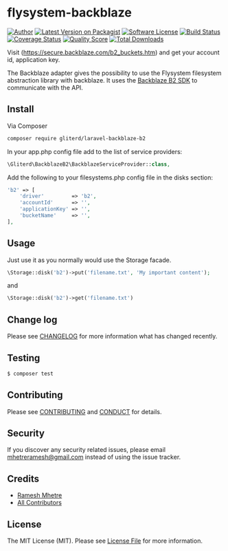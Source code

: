 # flysystem-backblaze

[![Author](http://img.shields.io/badge/author-@mhetreramesh-blue.svg?style=flat-square)](https://twitter.com/mhetreramesh)
[![Latest Version on Packagist](https://img.shields.io/packagist/v/mhetreramesh/flysystem-backblaze.svg?style=flat-square)](https://packagist.org/packages/mhetreramesh/flysystem-backblaze)
[![Software License][ico-license]](LICENSE.md)
[![Build Status](https://img.shields.io/travis/gliterd/flysystem-backblaze/master.svg?style=flat-square)](https://travis-ci.org/gliterd/flysystem-backblaze)
[![Coverage Status][ico-scrutinizer]][link-scrutinizer]
[![Quality Score][ico-code-quality]][link-code-quality]
[![Total Downloads](https://img.shields.io/packagist/dt/mhetreramesh/flysystem-backblaze.svg?style=flat-square)](https://packagist.org/packages/mhetreramesh/flysystem-backblaze)

Visit (https://secure.backblaze.com/b2_buckets.htm) and get your account id, application key.

The Backblaze adapter gives the possibility to use the Flysystem filesystem abstraction library with backblaze. It uses the [Backblaze B2 SDK](https://github.com/cwhite92/b2-sdk-php) to communicate with the API.

## Install

Via Composer

``` bash
composer require gliterd/laravel-backblaze-b2
```
In your app.php config file add to the list of service providers:

``` php
\Gliterd\BackblazeB2\BackblazeServiceProvider::class,
```
Add the following to your filesystems.php config file in the disks section:

``` php
'b2' => [
    'driver'         => 'b2',
    'accountId'      => '',
    'applicationKey' => '',
    'bucketName'     => '',
],
```

## Usage

Just use it as you normally would use the Storage facade.

``` php
\Storage::disk('b2')->put('filename.txt', 'My important content');
```
and
``` php
\Storage::disk('b2')->get('filename.txt')
```

## Change log

Please see [CHANGELOG](CHANGELOG.md) for more information what has changed recently.

## Testing

``` bash
$ composer test
```

## Contributing

Please see [CONTRIBUTING](CONTRIBUTING.md) and [CONDUCT](CONDUCT.md) for details.

## Security

If you discover any security related issues, please email mhetreramesh@gmail.com instead of using the issue tracker.

## Credits

- [Ramesh Mhetre][link-author]
- [All Contributors][link-contributors]

## License

The MIT License (MIT). Please see [License File](LICENSE.md) for more information.

[ico-version]: https://img.shields.io/packagist/v/mhetreramesh/flysystem-backblaze.svg?style=flat-square
[ico-license]: https://img.shields.io/badge/license-MIT-brightgreen.svg?style=flat-square
[ico-travis]: https://img.shields.io/travis/gliterd/flysystem-backblaze/master.svg?style=flat-square
[ico-scrutinizer]: https://img.shields.io/scrutinizer/coverage/g/gliterd/flysystem-backblaze.svg?style=flat-square
[ico-code-quality]: https://img.shields.io/scrutinizer/g/gliterd/flysystem-backblaze.svg?style=flat-square
[ico-downloads]: https://img.shields.io/packagist/dt/mhetreramesh/flysystem-backblaze.svg?style=flat-square

[link-packagist]: https://packagist.org/packages/mhetreramesh/flysystem-backblaze
[link-travis]: https://travis-ci.org/gliterd/flysystem-backblaze
[link-scrutinizer]: https://scrutinizer-ci.com/g/gliterd/flysystem-backblaze/code-structure
[link-code-quality]: https://scrutinizer-ci.com/g/gliterd/flysystem-backblaze
[link-downloads]: https://packagist.org/packages/mhetreramesh/flysystem-backblaze
[link-author]: https://github.com/mhetreramesh
[link-contributors]: ../../contributors
